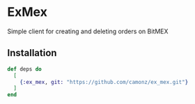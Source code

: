 # ExMex

Simple client for creating and deleting orders on BitMEX

## Installation

```elixir
def deps do
  [
    {:ex_mex, git: "https://github.com/camonz/ex_mex.git"}
  ]
end
```


